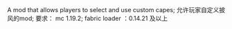A mod that allows players to select and use custom capes;
允许玩家自定义披风的mod;
要求：
mc 1.19.2;
fabric loader ：0.14.21 及以上
